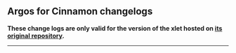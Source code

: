 ## Argos for Cinnamon changelogs

**These change logs are only valid for the version of the xlet hosted on [its original repository](https://gitlab.com/Odyseus/CinnamonTools).**

***

